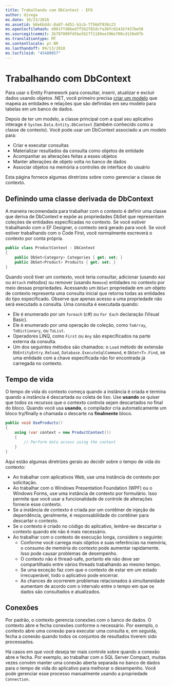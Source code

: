 ```yaml
---
title: Trabalhando com DbContext - EF6
author: divega
ms.date: 10/23/2016
ms.assetid: b0e6bddc-8a87-4d51-b1cb-7756df938c23
ms.openlocfilehash: d961ffd8bed7f5b2f82dcfa30fc0241b7437be50
ms.sourcegitcommit: 2b787009fd5be5627f1189ee396e708cd130e07b
ms.translationtype: MT
ms.contentlocale: pt-BR
ms.lasthandoff: 09/13/2018
ms.locfileid: "45489057"
---
```

# <a name="working-with-dbcontext"></a>Trabalhando com DbContext

Para usar o Entity Framework para consultar, inserir, atualizar e excluir dados usando objetos .NET, você primeiro precisa [criar um modelo](~/ef6/modeling/index.md) que mapeia as entidades e relações que são definidas em seu modelo para tabelas em um banco de dados.

Depois de ter um modelo, a classe principal com a qual seu aplicativo interage é `System.Data.Entity.DbContext` (também conhecido como a classe de contexto). Você pode usar um DbContext associado a um modelo para:
- Criar e executar consultas   
- Materializar resultados da consulta como objetos de entidade
- Acompanhar as alterações feitas a esses objetos
- Manter alterações de objeto volta no banco de dados
- Associar objetos na memória a controles de interface do usuário

Esta página fornece algumas diretrizes sobre como gerenciar a classe de contexto.  

## <a name="defining-a-dbcontext-derived-class"></a>Definindo uma classe derivada de DbContext  

A maneira recomendada para trabalhar com o contexto é definir uma classe que deriva de DbContext e expõe as propriedades DbSet que representam coleções de entidades especificadas no contexto. Se você estiver trabalhando com o EF Designer, o contexto será gerado para você. Se você estiver trabalhando com o Code First, você normalmente escreverá o contexto por conta própria.  

``` csharp
public class ProductContext : DbContext
{
    public DbSet<Category> Categories { get; set; }
    public DbSet<Product> Products { get; set; }
}
```  

Quando você tiver um contexto, você teria consultar, adicionar (usando `Add` ou `Attach` métodos) ou remover (usando `Remove`) entidades no contexto por meio dessas propriedades. Acessando um `DbSet` propriedade em um objeto de contexto representa uma consulta inicial que retorna todas as entidades do tipo especificado. Observe que apenas acesso a uma propriedade não será executado a consulta. Uma consulta é executada quando:  

- Ele é enumerado por um `foreach` (c#) ou `For Each` declaração (Visual Basic).  
- Ele é enumerado por uma operação de coleção, como `ToArray`, `ToDictionary`, ou `ToList`.  
- Operadores LINQ, como `First` ou `Any` são especificados na parte externa da consulta.  
- Um dos seguintes métodos são chamados: o `Load` método de extensão `DbEntityEntry.Reload`, `Database.ExecuteSqlCommand`, e `DbSet<T>.Find`, se uma entidade com a chave especificada não for encontrada já carregada no contexto.  

## <a name="lifetime"></a>Tempo de vida  

O tempo de vida do contexto começa quando a instância é criada e termina quando a instância é descartada ou coleta de lixo. Use **usando** se quiser que todos os recursos que o contexto controla sejam descartados no final do bloco. Quando você usa **usando**, o compilador cria automaticamente um bloco try/finally e chamada o descarte na **finalmente** bloco.  

``` csharp
public void UseProducts()
{
    using (var context = new ProductContext())
    {     
        // Perform data access using the context
    }
}
```  

Aqui estão algumas diretrizes gerais ao decidir sobre o tempo de vida do contexto:  

- Ao trabalhar com aplicativos Web, use uma instância de contexto por solicitação.  
- Ao trabalhar com o Windows Presentation Foundation (WPF) ou o Windows Forms, use uma instância de contexto por formulário. Isso permite que você usar a funcionalidade de controle de alterações fornece esse contexto.  
- Se a instância de contexto é criada por um contêiner de injeção de dependência, geralmente, é responsabilidade do contêiner para descartar o contexto.
- Se o contexto é criado no código do aplicativo, lembre-se descartar o contexto quando ele não é mais necessário.  
- Ao trabalhar com o contexto de execução longa, considere o seguinte:  
    - Conforme você carrega mais objetos e suas referências na memória, o consumo de memória do contexto pode aumentar rapidamente. Isso pode causar problemas de desempenho.  
    - O contexto não é thread-safe, portanto ele não deve ser compartilhado entre vários threads trabalhando ao mesmo tempo.
    - Se uma exceção faz com que o contexto de estar em um estado irrecuperável, todo o aplicativo pode encerrar.  
    - As chances de ocorrerem problemas relacionados à simultaneidade aumentam de acordo com o intervalo entre o tempo em que os dados são consultados e atualizados.  

## <a name="connections"></a>Conexões  

Por padrão, o contexto gerencia conexões com o banco de dados. O contexto abre e fecha conexões conforme o necessário. Por exemplo, o contexto abre uma conexão para executar uma consulta e, em seguida, fecha a conexão quando todos os conjuntos de resultados tiverem sido processados.  

Há casos em que você deseja ter mais controle sobre quando a conexão abre e fecha. Por exemplo, ao trabalhar com o SQL Server Compact, muitas vezes convém manter uma conexão aberta separada no banco de dados para o tempo de vida do aplicativo para melhorar o desempenho. Você pode gerenciar esse processo manualmente usando a propriedade `Connection`.  
